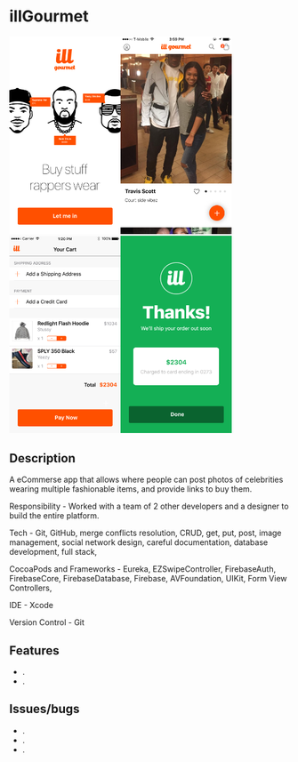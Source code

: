 # illGourmet
<img src="/images/launch_view.png" width="200"><img src="/images/looks_view.png" width="200"><img src="/images/cart_view.png" width="200"><img src="/images/confirmation_view.png" width="200">

Description
----------------
A eCommerse app that allows where people can post photos of celebrities wearing multiple fashionable items, and provide links to buy them.

Responsibility - Worked with a team of 2 other developers and a designer to build the entire platform. 

Tech - Git, GitHub, merge conflicts resolution, CRUD, get, put, post, image management, social network design, careful documentation, database development, full stack, 

CocoaPods and Frameworks - Eureka, EZSwipeController, FirebaseAuth, FirebaseCore, FirebaseDatabase, Firebase, AVFoundation, UIKit, Form View Controllers, 

IDE - Xcode

Version Control - Git

Features
----------------
+ .
+ .


Issues/bugs
----------------
+ .
+ .
+ .

